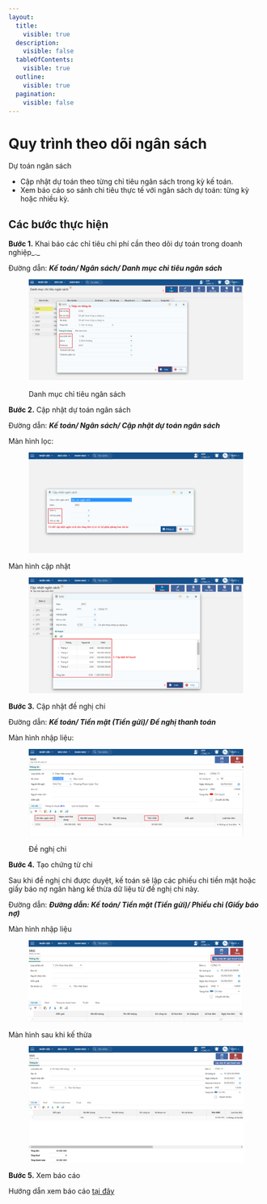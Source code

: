 ```yaml
---
layout:
  title:
    visible: true
  description:
    visible: false
  tableOfContents:
    visible: true
  outline:
    visible: true
  pagination:
    visible: false
---
```


# Quy trình theo dõi ngân sách

Dự toán ngân sách

* Cập nhật dự toán theo từng chỉ tiêu ngân sách trong kỳ kế toán.
* Xem báo cáo so sánh chi tiêu thực tế với ngân sách dự toán: từng kỳ hoặc nhiều kỳ.

## Các bước thực hiện

**Bước 1.** Khai báo các chỉ tiêu chi phí cần theo dõi dự toán trong doanh nghiệp\_.\_

Đường dẫn: _**Kế toán/ Ngân sách/ Danh mục chỉ tiêu ngân sách**_

<figure><img src="../.gitbook/assets/ngân sách.png" alt=""><figcaption><p>Danh mục chỉ tiêu ngân sách</p></figcaption></figure>

**Bước 2.** Cập nhật dự toán ngân sách

Đường dẫn: _**Kế toán/ Ngân sách/ Cập nhật dự toán ngân sách**_

Màn hình lọc:

<figure><img src="../.gitbook/assets/ngân sách1.png" alt=""><figcaption></figcaption></figure>

Màn hình cập nhật

<figure><img src="../.gitbook/assets/ngân sách2.png" alt=""><figcaption></figcaption></figure>

**Bước 3.** Cập nhật đề nghị chi

Đường dẫn: _**Kế toán/ Tiền mặt (Tiền gửi)/ Đề nghị thanh toán**_

Màn hình nhập liệu:

<figure><img src="../.gitbook/assets/ngân sách3.png" alt=""><figcaption><p>Đề nghị chi</p></figcaption></figure>

**Bước 4.** Tạo chứng từ chi

Sau khi đề nghị chi được duyệt, kế toán sẽ lập các phiếu chi tiền mặt hoặc giấy báo nợ ngân hàng kế thừa dữ liệu từ đề nghị chi này.

Đường dẫn: _**Đường dẫn: Kế toán/ Tiền mặt (Tiền gửi)/ Phiếu chi (Giấy báo nợ)**_

Màn hình nhập liệu

<figure><img src="../.gitbook/assets/ngân sách5.png" alt=""><figcaption></figcaption></figure>

Màn hình sau khi kế thừa

<figure><img src="../.gitbook/assets/ngân sách6.png" alt=""><figcaption></figcaption></figure>

**Bước 5.** Xem báo cáo

Hướng dẫn xem báo cáo [tại đây](bao-cao-5/)





